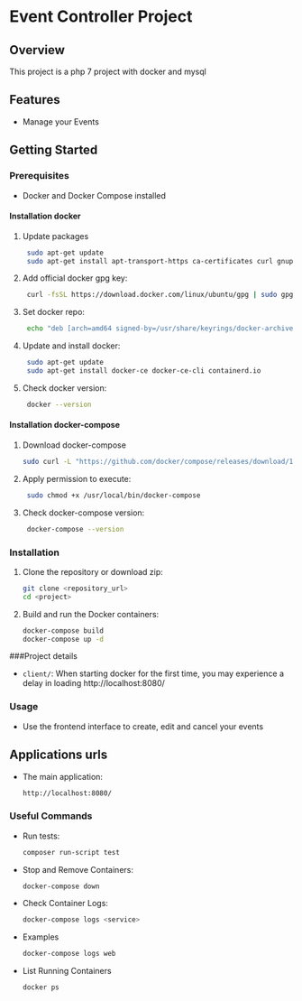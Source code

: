 # Event Controller Project

## Overview
This project is a php 7 project with docker and mysql

## Features
- Manage your Events

## Getting Started

### Prerequisites
- Docker and Docker Compose installed

#### Installation docker
1. Update packages
   ```bash
    sudo apt-get update
    sudo apt-get install apt-transport-https ca-certificates curl gnupg lsb-release


2. Add official docker gpg key:
   ```bash
    curl -fsSL https://download.docker.com/linux/ubuntu/gpg | sudo gpg --dearmor -o /usr/share/keyrings/docker-archive-keyring.gpg

3. Set docker repo:
   ```bash
    echo "deb [arch=amd64 signed-by=/usr/share/keyrings/docker-archive-keyring.gpg] https://download.docker.com/linux/ubuntu $(lsb_release -cs) stable" | sudo tee /etc/apt/sources.list.d/docker.list > /dev/null


4. Update and install docker:
   ```bash
    sudo apt-get update
    sudo apt-get install docker-ce docker-ce-cli containerd.io


5. Check docker version:
   ```bash
    docker --version


#### Installation docker-compose
1. Download docker-compose
   ```bash
   sudo curl -L "https://github.com/docker/compose/releases/download/1.29.2/docker-compose-$(uname -s)-$(uname -m)" -o /usr/local/bin/docker-compose 

2. Apply permission to execute:
   ```bash
    sudo chmod +x /usr/local/bin/docker-compose

3. Check docker-compose version:
   ```bash
    docker-compose --version

### Installation
1. Clone the repository or download zip:
   ```bash
   git clone <repository_url>
   cd <project>

2. Build and run the Docker containers:
   ```bash
   docker-compose build
   docker-compose up -d


###Project details
- `client/`: When starting docker for the first time, you may experience a delay in loading http://localhost:8080/

### Usage
- Use the frontend interface to create, edit and cancel your events
## Applications urls
- The main application:

   ```bash
   http://localhost:8080/

### Useful Commands
- Run tests:

   ```bash
   composer run-script test

- Stop and Remove Containers:

   ```bash
   docker-compose down

- Check Container Logs:

   ```bash
   docker-compose logs <service>

- Examples

    ```bash
    docker-compose logs web
- List Running Containers

    ```bash
    docker ps


